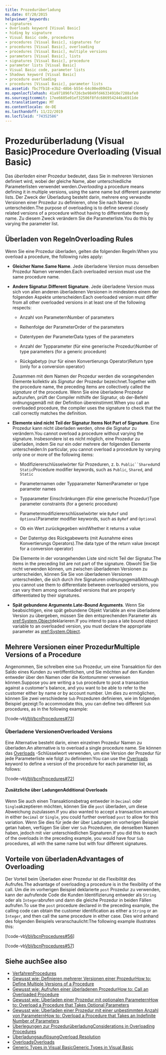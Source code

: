```yaml
---
title: Prozedurüberladung
ms.date: 07/20/2015
helpviewer_keywords:
- signatures
- Overloads keyword [Visual Basic]
- hiding by signature
- Visual Basic code, procedures
- procedures [Visual Basic], signatures for
- procedures [Visual Basic], overloading
- procedures [Visual Basic], multiple versions
- parameters [Visual Basic], lists
- signatures [Visual Basic], procedure
- parameter lists [Visual Basic]
- Visual Basic code, parameter lists
- Shadows keyword [Visual Basic]
- procedure overloading
- procedures [Visual Basic], parameter lists
ms.assetid: fbc7fb18-e3b2-48b6-b554-64c00ed09d2a
ms.openlocfilehash: 41a971896fe726cbe9849fd46334910e7288afe0
ms.sourcegitcommit: 17ee6605e01ef32506f8fdc686954244ba6911de
ms.translationtype: MT
ms.contentlocale: de-DE
ms.lasthandoff: 11/22/2019
ms.locfileid: "74352586"
---
```

# <a name="procedure-overloading-visual-basic"></a><span data-ttu-id="bbc10-102">Prozedurüberladung (Visual Basic)</span><span class="sxs-lookup"><span data-stu-id="bbc10-102">Procedure Overloading (Visual Basic)</span></span>

<span data-ttu-id="bbc10-103">Das *überladen* einer Prozedur bedeutet, dass Sie in mehreren Versionen definiert wird, wobei der gleiche Name, aber unterschiedliche Parameterlisten verwendet werden.</span><span class="sxs-lookup"><span data-stu-id="bbc10-103">*Overloading* a procedure means defining it in multiple versions, using the same name but different parameter lists.</span></span> <span data-ttu-id="bbc10-104">Der Zweck der Überladung besteht darin, mehrere eng verwandte Versionen einer Prozedur zu definieren, ohne Sie nach Namen zu unterscheiden.</span><span class="sxs-lookup"><span data-stu-id="bbc10-104">The purpose of overloading is to define several closely related versions of a procedure without having to differentiate them by name.</span></span> <span data-ttu-id="bbc10-105">Zu diesem Zweck verändern Sie die Parameterliste.</span><span class="sxs-lookup"><span data-stu-id="bbc10-105">You do this by varying the parameter list.</span></span>

## <a name="overloading-rules"></a><span data-ttu-id="bbc10-106">Überladen von Regeln</span><span class="sxs-lookup"><span data-stu-id="bbc10-106">Overloading Rules</span></span>

<span data-ttu-id="bbc10-107">Wenn Sie eine Prozedur überladen, gelten die folgenden Regeln:</span><span class="sxs-lookup"><span data-stu-id="bbc10-107">When you overload a procedure, the following rules apply:</span></span>

- <span data-ttu-id="bbc10-108">**Gleicher Name**.</span><span class="sxs-lookup"><span data-stu-id="bbc10-108">**Same Name**.</span></span> <span data-ttu-id="bbc10-109">Jede überladene Version muss denselben Prozedur Namen verwenden.</span><span class="sxs-lookup"><span data-stu-id="bbc10-109">Each overloaded version must use the same procedure name.</span></span>

- <span data-ttu-id="bbc10-110">**Andere Signatur**.</span><span class="sxs-lookup"><span data-stu-id="bbc10-110">**Different Signature**.</span></span> <span data-ttu-id="bbc10-111">Jede überladene Version muss sich von allen anderen überladenen Versionen in mindestens einem der folgenden Aspekte unterscheiden:</span><span class="sxs-lookup"><span data-stu-id="bbc10-111">Each overloaded version must differ from all other overloaded versions in at least one of the following respects:</span></span>

  - <span data-ttu-id="bbc10-112">Anzahl von Parametern</span><span class="sxs-lookup"><span data-stu-id="bbc10-112">Number of parameters</span></span>

  - <span data-ttu-id="bbc10-113">Reihenfolge der Parameter</span><span class="sxs-lookup"><span data-stu-id="bbc10-113">Order of the parameters</span></span>

  - <span data-ttu-id="bbc10-114">Datentypen der Parameter</span><span class="sxs-lookup"><span data-stu-id="bbc10-114">Data types of the parameters</span></span>

  - <span data-ttu-id="bbc10-115">Anzahl der Typparameter (für eine generische Prozedur)</span><span class="sxs-lookup"><span data-stu-id="bbc10-115">Number of type parameters (for a generic procedure)</span></span>

  - <span data-ttu-id="bbc10-116">Rückgabetyp (nur für einen Konvertierungs Operator)</span><span class="sxs-lookup"><span data-stu-id="bbc10-116">Return type (only for a conversion operator)</span></span>

  <span data-ttu-id="bbc10-117">Zusammen mit dem Namen der Prozedur werden die vorangehenden Elemente kollektiv als *Signatur* der Prozedur bezeichnet.</span><span class="sxs-lookup"><span data-stu-id="bbc10-117">Together with the procedure name, the preceding items are collectively called the *signature* of the procedure.</span></span> <span data-ttu-id="bbc10-118">Wenn Sie eine überladene Prozedur aufzurufen, prüft der Compiler mithilfe der Signatur, ob der-Befehl ordnungsgemäß mit der Definition übereinstimmt.</span><span class="sxs-lookup"><span data-stu-id="bbc10-118">When you call an overloaded procedure, the compiler uses the signature to check that the call correctly matches the definition.</span></span>

- <span data-ttu-id="bbc10-119">**Elemente sind nicht Teil der Signatur**.</span><span class="sxs-lookup"><span data-stu-id="bbc10-119">**Items Not Part of Signature**.</span></span> <span data-ttu-id="bbc10-120">Eine Prozedur kann nicht überladen werden, ohne die Signatur zu verändern.</span><span class="sxs-lookup"><span data-stu-id="bbc10-120">You cannot overload a procedure without varying the signature.</span></span> <span data-ttu-id="bbc10-121">Insbesondere ist es nicht möglich, eine Prozedur zu überladen, indem Sie nur ein oder mehrere der folgenden Elemente unterscheiden:</span><span class="sxs-lookup"><span data-stu-id="bbc10-121">In particular, you cannot overload a procedure by varying only one or more of the following items:</span></span>

  - <span data-ttu-id="bbc10-122">Modifiziererschlüsselwörter für Prozeduren, z. b. `Public``Shared`und `Static`</span><span class="sxs-lookup"><span data-stu-id="bbc10-122">Procedure modifier keywords, such as `Public`, `Shared`, and `Static`</span></span>

  - <span data-ttu-id="bbc10-123">Parameternamen oder Typparameter Namen</span><span class="sxs-lookup"><span data-stu-id="bbc10-123">Parameter or type parameter names</span></span>

  - <span data-ttu-id="bbc10-124">Typparameter Einschränkungen (für eine generische Prozedur)</span><span class="sxs-lookup"><span data-stu-id="bbc10-124">Type parameter constraints (for a generic procedure)</span></span>

  - <span data-ttu-id="bbc10-125">Parametermodifiziererschlüsselwörter wie `ByRef` und `Optional`</span><span class="sxs-lookup"><span data-stu-id="bbc10-125">Parameter modifier keywords, such as `ByRef` and `Optional`</span></span>

  - <span data-ttu-id="bbc10-126">Ob ein Wert zurückgegeben wird</span><span class="sxs-lookup"><span data-stu-id="bbc10-126">Whether it returns a value</span></span>

  - <span data-ttu-id="bbc10-127">Der Datentyp des Rückgabewerts (mit Ausnahme eines Konvertierungs Operators).</span><span class="sxs-lookup"><span data-stu-id="bbc10-127">The data type of the return value (except for a conversion operator)</span></span>

  <span data-ttu-id="bbc10-128">Die Elemente in der vorangehenden Liste sind nicht Teil der Signatur.</span><span class="sxs-lookup"><span data-stu-id="bbc10-128">The items in the preceding list are not part of the signature.</span></span> <span data-ttu-id="bbc10-129">Obwohl Sie Sie nicht verwenden können, um zwischen überladenen Versionen zu unterscheiden, können Sie Sie von überladenen Versionen unterscheiden, die sich durch ihre Signaturen ordnungsgemäß</span><span class="sxs-lookup"><span data-stu-id="bbc10-129">Although you cannot use them to differentiate between overloaded versions, you can vary them among overloaded versions that are properly differentiated by their signatures.</span></span>

- <span data-ttu-id="bbc10-130">**Spät gebundene Argumente**.</span><span class="sxs-lookup"><span data-stu-id="bbc10-130">**Late-Bound Arguments**.</span></span> <span data-ttu-id="bbc10-131">Wenn Sie beabsichtigen, eine spät gebundene Objekt Variable an eine überladene Version zu übergeben, müssen Sie den entsprechenden Parameter als <xref:System.Object>deklarieren.</span><span class="sxs-lookup"><span data-stu-id="bbc10-131">If you intend to pass a late bound object variable to an overloaded version, you must declare the appropriate parameter as <xref:System.Object>.</span></span>

## <a name="multiple-versions-of-a-procedure"></a><span data-ttu-id="bbc10-132">Mehrere Versionen einer Prozedur</span><span class="sxs-lookup"><span data-stu-id="bbc10-132">Multiple Versions of a Procedure</span></span>

<span data-ttu-id="bbc10-133">Angenommen, Sie schreiben eine `Sub` Prozedur, um eine Transaktion für den Saldo eines Kunden zu veröffentlichen, und Sie möchten auf den Kunden entweder über den Namen oder die Kontonummer verweisen können.</span><span class="sxs-lookup"><span data-stu-id="bbc10-133">Suppose you are writing a `Sub` procedure to post a transaction against a customer's balance, and you want to be able to refer to the customer either by name or by account number.</span></span> <span data-ttu-id="bbc10-134">Um dies zu ermöglichen, können Sie zwei verschiedene `Sub` Prozeduren definieren, wie im folgenden Beispiel gezeigt:</span><span class="sxs-lookup"><span data-stu-id="bbc10-134">To accommodate this, you can define two different `Sub` procedures, as in the following example:</span></span>

[!code-vb[VbVbcnProcedures#73](~/samples/snippets/visualbasic/VS_Snippets_VBCSharp/VbVbcnProcedures/VB/Class1.vb#73)]

### <a name="overloaded-versions"></a><span data-ttu-id="bbc10-135">Überladene Versionen</span><span class="sxs-lookup"><span data-stu-id="bbc10-135">Overloaded Versions</span></span>

<span data-ttu-id="bbc10-136">Eine Alternative besteht darin, einen einzelnen Prozedur Namen zu überladen.</span><span class="sxs-lookup"><span data-stu-id="bbc10-136">An alternative is to overload a single procedure name.</span></span> <span data-ttu-id="bbc10-137">Sie können das [Overloads](../../../../visual-basic/language-reference/modifiers/overloads.md) -Schlüsselwort verwenden, um eine Version der Prozedur für jede Parameterliste wie folgt zu definieren:</span><span class="sxs-lookup"><span data-stu-id="bbc10-137">You can use the [Overloads](../../../../visual-basic/language-reference/modifiers/overloads.md) keyword to define a version of the procedure for each parameter list, as follows:</span></span>

[!code-vb[VbVbcnProcedures#72](~/samples/snippets/visualbasic/VS_Snippets_VBCSharp/VbVbcnProcedures/VB/Class1.vb#72)]

#### <a name="additional-overloads"></a><span data-ttu-id="bbc10-138">Zusätzliche über Ladungen</span><span class="sxs-lookup"><span data-stu-id="bbc10-138">Additional Overloads</span></span>

<span data-ttu-id="bbc10-139">Wenn Sie auch einen Transaktionsbetrag entweder in `Decimal` oder `Single`akzeptieren möchten, können Sie die `post` überladen, um diese Abweichung zuzulassen.</span><span class="sxs-lookup"><span data-stu-id="bbc10-139">If you also wanted to accept a transaction amount in either `Decimal` or `Single`, you could further overload `post` to allow for this variation.</span></span> <span data-ttu-id="bbc10-140">Wenn Sie dies für jede der über Ladungen im vorherigen Beispiel getan haben, verfügen Sie über vier `Sub` Prozeduren, die denselben Namen haben, jedoch mit vier unterschiedlichen Signaturen.</span><span class="sxs-lookup"><span data-stu-id="bbc10-140">If you did this to each of the overloads in the preceding example, you would have four `Sub` procedures, all with the same name but with four different signatures.</span></span>

## <a name="advantages-of-overloading"></a><span data-ttu-id="bbc10-141">Vorteile von überladen</span><span class="sxs-lookup"><span data-stu-id="bbc10-141">Advantages of Overloading</span></span>

<span data-ttu-id="bbc10-142">Der Vorteil beim Überladen einer Prozedur ist die Flexibilität des Aufrufes.</span><span class="sxs-lookup"><span data-stu-id="bbc10-142">The advantage of overloading a procedure is in the flexibility of the call.</span></span> <span data-ttu-id="bbc10-143">Um die im vorherigen Beispiel deklarierte `post` Prozedur zu verwenden, kann der aufrufende Code die Kunden Identifizierung entweder als `String` oder als `Integer`abrufen und dann die gleiche Prozedur in beiden Fällen aufrufen.</span><span class="sxs-lookup"><span data-stu-id="bbc10-143">To use the `post` procedure declared in the preceding example, the calling code can obtain the customer identification as either a `String` or an `Integer`, and then call the same procedure in either case.</span></span> <span data-ttu-id="bbc10-144">Dies wird anhand des folgenden Beispiels veranschaulicht:</span><span class="sxs-lookup"><span data-stu-id="bbc10-144">The following example illustrates this:</span></span>

[!code-vb[VbVbcnProcedures#56](~/samples/snippets/visualbasic/VS_Snippets_VBCSharp/VbVbcnProcedures/VB/Class1.vb#56)]

[!code-vb[VbVbcnProcedures#57](~/samples/snippets/visualbasic/VS_Snippets_VBCSharp/VbVbcnProcedures/VB/Class1.vb#57)]

## <a name="see-also"></a><span data-ttu-id="bbc10-145">Siehe auch</span><span class="sxs-lookup"><span data-stu-id="bbc10-145">See also</span></span>

- [<span data-ttu-id="bbc10-146">Verfahren</span><span class="sxs-lookup"><span data-stu-id="bbc10-146">Procedures</span></span>](./index.md)
- [<span data-ttu-id="bbc10-147">Gewusst wie: Definieren mehrerer Versionen einer Prozedur</span><span class="sxs-lookup"><span data-stu-id="bbc10-147">How to: Define Multiple Versions of a Procedure</span></span>](./how-to-define-multiple-versions-of-a-procedure.md)
- [<span data-ttu-id="bbc10-148">Gewusst wie: Aufrufen einer überladenen Prozedur</span><span class="sxs-lookup"><span data-stu-id="bbc10-148">How to: Call an Overloaded Procedure</span></span>](./how-to-call-an-overloaded-procedure.md)
- [<span data-ttu-id="bbc10-149">Gewusst wie: Überladen einer Prozedur mit optionalen Parametern</span><span class="sxs-lookup"><span data-stu-id="bbc10-149">How to: Overload a Procedure that Takes Optional Parameters</span></span>](./how-to-overload-a-procedure-that-takes-optional-parameters.md)
- [<span data-ttu-id="bbc10-150">Gewusst wie: Überladen einer Prozedur mit einer unbestimmten Anzahl von Parametern</span><span class="sxs-lookup"><span data-stu-id="bbc10-150">How to: Overload a Procedure that Takes an Indefinite Number of Parameters</span></span>](./how-to-overload-a-procedure-that-takes-an-indefinite-number-of-parameters.md)
- [<span data-ttu-id="bbc10-151">Überlegungen zur Prozedurüberladung</span><span class="sxs-lookup"><span data-stu-id="bbc10-151">Considerations in Overloading Procedures</span></span>](./considerations-in-overloading-procedures.md)
- [<span data-ttu-id="bbc10-152">Überladungsauflösung</span><span class="sxs-lookup"><span data-stu-id="bbc10-152">Overload Resolution</span></span>](./overload-resolution.md)
- [<span data-ttu-id="bbc10-153">Overloads</span><span class="sxs-lookup"><span data-stu-id="bbc10-153">Overloads</span></span>](../../../../visual-basic/language-reference/modifiers/overloads.md)
- [<span data-ttu-id="bbc10-154">Generic Types in Visual Basic</span><span class="sxs-lookup"><span data-stu-id="bbc10-154">Generic Types in Visual Basic</span></span>](../../../../visual-basic/programming-guide/language-features/data-types/generic-types.md)
